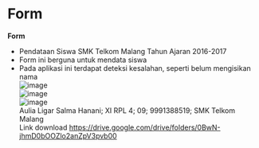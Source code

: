 # Form
**Form**<br>
* Pendataan Siswa SMK Telkom Malang Tahun Ajaran 2016-2017<br>
* Form ini berguna untuk mendata siswa<br>
* Pada aplikasi ini terdapat deteksi kesalahan, seperti belum mengisikan nama<br>
![image](https://cloud.githubusercontent.com/assets/22268453/18806442/c4566974-8256-11e6-8c5a-e43dc32564c8.png)<br>
![image](https://cloud.githubusercontent.com/assets/22268453/18806496/e15c46fe-8258-11e6-9ca4-7fe2dbabaf6c.png)<br>
![image](https://cloud.githubusercontent.com/assets/22268453/18806502/1368cbc2-8259-11e6-93fe-705d74fa9815.png)<br>
Aulia Ligar Salma Hanani; XI RPL 4; 09; 9991388519; SMK Telkom Malang<br>
Link download https://drive.google.com/drive/folders/0BwN-jhmD0bOOZlo2anZpV3pvb00
